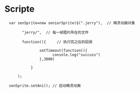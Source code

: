# Scripte

      var senSprite=new seniorSprite($(".jerry"),  // 精灵动画对象

       		"jerry/",  // 每一帧图片所在的文件

       		function(){		// 执行完之后的回调
			
			        setTimeout(function(){	
				          console.log("succuss")
			        },3000)
			        
			    }
			    
		  );

      senSprite.setAni(); // 启动精灵动画

